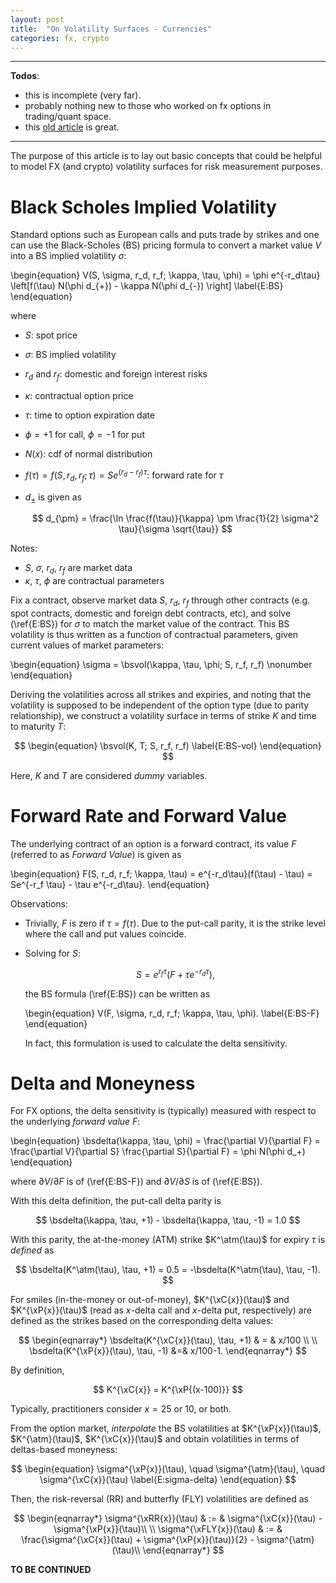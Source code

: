 ```yaml
---
layout: post
title:  "On Volatility Surfaces - Currencies"
categories: fx, crypto
---
```


<div style="display:none">
$
\newcommand\bsvol{\sigma^{\mathrm{BS}}}
\newcommand\bsdelta{\delta^{\mathrm{BS}}}
\newcommand\bsvega{\nu^{\mathrm{BS}}}
\newcommand\bsrho{\rho^{\mathrm{BS}}}
\newcommand\atm{\mathrm{ATM}}
\newcommand\xC[1]{#1\mathrm{C}}
\newcommand\xP[1]{#1\mathrm{P}}
\newcommand\xRR[1]{#1\mathrm{RR}}
\newcommand\xFLY[1]{#1\mathrm{FLY}}
$
</div>

<hr/>

**Todos**:
* this is incomplete (very far).
* probably nothing new to those who worked on fx options in trading/quant space. 
* this [old article](https://core.ac.uk/download/pdf/6671945.pdf) is great.

<hr/>

The purpose of this article is to lay out basic concepts that could be helpful to model FX (and crypto) volatility surfaces for risk measurement purposes. 


# Black Scholes Implied Volatility 
Standard options such as European calls and puts trade by strikes and one can use the Black-Scholes (BS) pricing formula to convert a market value $V$ into a BS implied volatility $\sigma$:

\begin{equation}
V(S, \sigma, r_d, r_f; \kappa, \tau,  \phi) = 
\phi e^{-r_d\tau} \left[f(\tau) N(\phi d_{+}) - \kappa N(\phi d_{-}) \right]
\label{E:BS}
\end{equation}

where 
* $S$: spot price
* $\sigma$: BS implied volatility
* $r_d$ and $r_f$: domestic and foreign interest risks
* $\kappa$: contractual option price
* $\tau$: time to option expiration date
* $\phi = +1$ for call, $\phi=-1$ for put
* $N(x)$: cdf of normal distribution
* $f(\tau) = f(S, r_d, r_f; \tau) = Se^{(r_d-r_f)\tau}$: forward rate for $\tau$
* $d_{\pm}$ is given as

  $$ d_{\pm} = \frac{\ln \frac{f(\tau)}{\kappa} \pm \frac{1}{2} \sigma^2 \tau}{\sigma \sqrt{\tau}} $$

Notes:
* $S$, $\sigma$, $r_d$, $r_f$ are market data
* $\kappa$, $\tau$, $\phi$ are contractual parameters

Fix a contract, observe market data $S$, $r_d$, $r_f$ through other contracts (e.g. spot contracts, domestic and foreign debt contracts, etc), and solve (\ref{E:BS}) for $\sigma$ to match the market value of the contract. This BS volatility is thus written as a function of contractual parameters, given current values of market parameters:

\begin{equation}
\sigma = \bsvol(\kappa, \tau, \phi; S, r_f, r_f)
\nonumber
\end{equation}

Deriving the volatilities across all strikes and expiries, and noting that the volatility is supposed to be independent of the option type (due to parity relationship), we construct a volatility surface in terms of strike $K$ and time to maturity $T$:

$$
\begin{equation}
\bsvol(K, T; S, r_f, r_f)
\label{E:BS-vol}
\end{equation}
$$

Here, $K$ and $T$ are considered *dummy* variables. 


# Forward Rate and Forward Value

The underlying contract of an option is a forward contract, its value $F$ (referred to as *Forward Value*) is given as

\begin{equation}
F(S, r_d, r_f; \kappa, \tau) = e^{-r_d\tau}(f(\tau) - \tau) = 
Se^{-r_f \tau} - \tau e^{-r_d\tau}.
\end{equation}

Observations: 
* Trivially, $F$ is zero if $\tau = f(\tau)$. Due to the put-call parity, it is the strike level where the call and put values coincide. 
* Solving for $S$:

  $$ S = e^{r_f\tau} (F + \tau e^{-r_d \tau}),$$
  
  the BS formula (\ref{E:BS}) can be written as 
  
  \begin{equation}
  V(F, \sigma, r_d, r_f; \kappa, \tau, \phi).
  \label{E:BS-F}  
  \end{equation}
  
  In fact, this formulation is used to calculate the delta sensitivity. 

# Delta and Moneyness

For FX options, the delta sensitivity is (typically) measured with respect to the underlying *forward value* $F$:

\begin{equation}
\bsdelta(\kappa, \tau, \phi) = \frac{\partial V}{\partial F} = \frac{\partial V}{\partial S}
\frac{\partial S}{\partial F} = \phi N(\phi d_+)
\end{equation}

where $\partial V/\partial F$ is of (\ref{E:BS-F}) and $\partial V/\partial S$ is of (\ref{E:BS}). 

With this delta definition, the put-call delta parity is 

$$ \bsdelta(\kappa, \tau, +1) - \bsdelta(\kappa, \tau, -1) = 1.0 $$

With this parity, the at-the-money (ATM) strike $K^\atm(\tau)$ for expiry $\tau$ is *defined* as 

$$ \bsdelta(K^\atm(\tau), \tau, +1) = 0.5 = -\bsdelta(K^\atm(\tau), \tau, -1). $$

For smiles (in-the-money or out-of-money), $K^{\xC{x}}(\tau)$ and $K^{\xP{x}}(\tau)$ (read as $x$-delta call and $x$-delta put, respectively) are defined as the strikes based on the corresponding delta values: 

$$
\begin{eqnarray*}
\bsdelta(K^{\xC{x}}(\tau), \tau, +1) & = & x/100 \\
\\
\bsdelta(K^{\xP{x}}(\tau), \tau, -1) &=& x/100-1.
\end{eqnarray*}
$$

By definition, 

$$
K^{\xC{x}} = K^{\xP{(x-100)}}
$$


Typically, practitioners consider $x = 25$ or $10$, or both. 

From the option market, *interpolate* the BS volatilities at $K^{\xP{x}}(\tau)$, $K^{\atm}(\tau)$, $K^{\xC{x}}(\tau)$ and obtain volatilities in terms of deltas-based moneyness:

$$
\begin{equation}
\sigma^{\xP{x}}(\tau), \quad  \sigma^{\atm}(\tau), \quad \sigma^{\xC{x}}(\tau)
\label{E:sigma-delta}  
\end{equation}
$$

Then, the risk-reversal (RR) and butterfly (FLY) volatilities are defined as

$$
\begin{eqnarray*}
\sigma^{\xRR{x}}(\tau)  & := &  \sigma^{\xC{x}}(\tau) - \sigma^{\xP{x}}(\tau)\\
\\
\sigma^{\xFLY{x}}(\tau)  & := &  \frac{\sigma^{\xC{x}}(\tau) + \sigma^{\xP{x}}(\tau)}{2} - \sigma^{\atm}(\tau)\\
\end{eqnarray*}
$$



**TO BE CONTINUED**